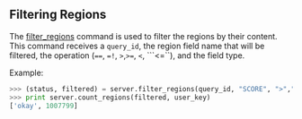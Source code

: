 ## Filtering Regions

The [filter_regions](http://deepblue.mpi-inf.mpg.de/api.html#api-filter_regions) command is used to filter the regions by their content. This command receives a `query_id`, the region field name that will be filtered, the operation (```==```, ```=!```, ```>```,```>=```, ```<```, ```<=``), and the field type.

Example:
```python
>>> (status, filtered) = server.filter_regions(query_id, "SCORE", ">","5", "integer", user_key)
>>> print server.count_regions(filtered, user_key)
['okay', 1007799]
```
